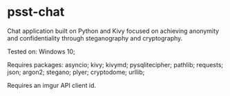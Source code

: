 # psst-chat
Chat application built on Python and Kivy focused on achieving anonymity and confidentiality through steganography and cryptography.  

Tested on: Windows 10; 

Requires packages: asyncio; kivy; kivymd; pysqlitecipher; pathlib; requests; json; argon2; stegano; plyer; cryptodome; urllib;

Requires an imgur API client id.
